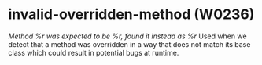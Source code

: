 # invalid-overridden-method (W0236)

*Method %r was expected to be %r, found it instead as %r* Used when we
detect that a method was overridden in a way that does not match its
base class which could result in potential bugs at runtime.
